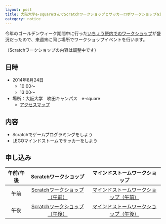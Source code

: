 ```yaml
---
layout: post
title: 大阪大学e-squareさんでScratchワークショップとサッカーロボワークショップを開催します
category: notice
---
```


今年のゴールデンウィーク期間中に行った[いちょう祭内でのワークショップ](http://kyokuri.pwsj.org/ichosai2014/)が盛況だったので、来週末に同じ場所でワークショップイベントを行います。

（Scratchワークショップの内容は調整中です）

## 日時

- 2014年8月24日
    - 10:00〜
    - 13:00〜
- 場所：大阪大学　吹田キャンパス　e-square
    - [アクセスマップ](http://e2handai.jp/access)

## 内容

- Scratchでゲームプログラミングをしよう
- LEGOマインドストームでサッカーをしよう

## 申し込み

| 午前/午後 | Scratchワークショップ | マインドストームワークショップ |
|:-------------:|:-------------:|:-----:|
| 午前 | [Scratchワークショップ（午前）](https://kyokuri.doorkeeper.jp/events/14377) | [マインドストームワークショップ（午前）](http://kyokuri.doorkeeper.jp/events/14376) |
| 午後 | [Scratchワークショップ（午後）](http://kyokuri.doorkeeper.jp/events/14378) | [マインドストームワークショップ（午後）](http://kyokuri.doorkeeper.jp/events/14379) |


